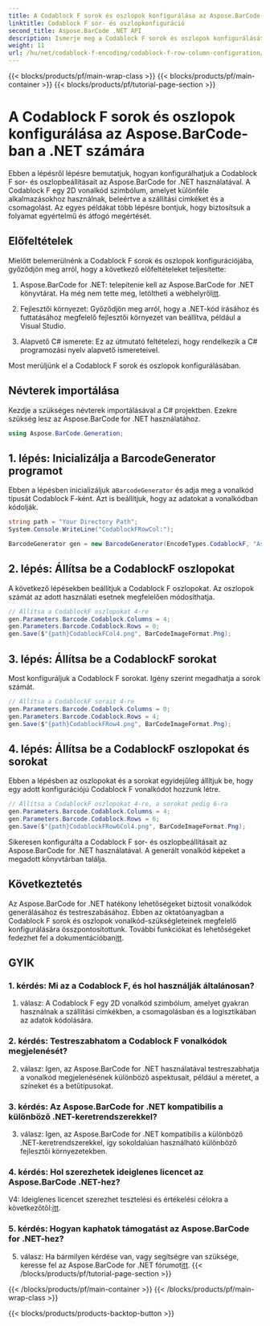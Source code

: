 ```yaml
---
title: A Codablock F sorok és oszlopok konfigurálása az Aspose.BarCode-ban a .NET számára
linktitle: Codablock F sor- és oszlopkonfiguráció
second_title: Aspose.BarCode .NET API
description: Ismerje meg a Codablock F sorok és oszlopok konfigurálását az Aspose.BarCode for .NET-ben. Hozzon létre testreszabott 2D vonalkódokat különböző alkalmazásokhoz.
weight: 11
url: /hu/net/codablock-f-encoding/codablock-f-row-column-configuration/
---
```


{{< blocks/products/pf/main-wrap-class >}}
{{< blocks/products/pf/main-container >}}
{{< blocks/products/pf/tutorial-page-section >}}

# A Codablock F sorok és oszlopok konfigurálása az Aspose.BarCode-ban a .NET számára

Ebben a lépésről lépésre bemutatjuk, hogyan konfigurálhatjuk a Codablock F sor- és oszlopbeállításait az Aspose.BarCode for .NET használatával. A Codablock F egy 2D vonalkód szimbólum, amelyet különféle alkalmazásokhoz használnak, beleértve a szállítási címkéket és a csomagolást. Az egyes példákat több lépésre bontjuk, hogy biztosítsuk a folyamat egyértelmű és átfogó megértését.

## Előfeltételek

Mielőtt belemerülnénk a Codablock F sorok és oszlopok konfigurációjába, győződjön meg arról, hogy a következő előfeltételeket teljesítette:

1.  Aspose.BarCode for .NET: telepítenie kell az Aspose.BarCode for .NET könyvtárat. Ha még nem tette meg, letöltheti a webhelyről[itt](https://releases.aspose.com/barcode/net/).

2. Fejlesztői környezet: Győződjön meg arról, hogy a .NET-kód írásához és futtatásához megfelelő fejlesztői környezet van beállítva, például a Visual Studio.

3. Alapvető C# ismerete: Ez az útmutató feltételezi, hogy rendelkezik a C# programozási nyelv alapvető ismereteivel.

Most merüljünk el a Codablock F sorok és oszlopok konfigurálásában.

## Névterek importálása

Kezdje a szükséges névterek importálásával a C# projektben. Ezekre szükség lesz az Aspose.BarCode for .NET használatához.

```csharp
using Aspose.BarCode.Generation;
```

## 1. lépés: Inicializálja a BarcodeGenerator programot

 Ebben a lépésben inicializáljuk a`BarcodeGenerator` és adja meg a vonalkód típusát Codablock F-ként. Azt is beállítjuk, hogy az adatokat a vonalkódban kódolják.

```csharp
string path = "Your Directory Path";
System.Console.WriteLine("CodablockFRowCol:");

BarcodeGenerator gen = new BarcodeGenerator(EncodeTypes.CodablockF, "Aspose.Barcode");
```

## 2. lépés: Állítsa be a CodablockF oszlopokat

A következő lépésekben beállítjuk a Codablock F oszlopokat. Az oszlopok számát az adott használati esetnek megfelelően módosíthatja.

```csharp
// Állítsa a CodablockF oszlopokat 4-re
gen.Parameters.Barcode.Codablock.Columns = 4;
gen.Parameters.Barcode.Codablock.Rows = 0;
gen.Save($"{path}CodablockFCol4.png", BarCodeImageFormat.Png);
```

## 3. lépés: Állítsa be a CodablockF sorokat

Most konfiguráljuk a Codablock F sorokat. Igény szerint megadhatja a sorok számát.

```csharp
// Állítsa a CodablockF sorait 4-re
gen.Parameters.Barcode.Codablock.Columns = 0;
gen.Parameters.Barcode.Codablock.Rows = 4;
gen.Save($"{path}CodablockFRow4.png", BarCodeImageFormat.Png);
```

## 4. lépés: Állítsa be a CodablockF oszlopokat és sorokat

Ebben a lépésben az oszlopokat és a sorokat egyidejűleg állítjuk be, hogy egy adott konfigurációjú Codablock F vonalkódot hozzunk létre.

```csharp
// Állítsa a CodablockF oszlopokat 4-re, a sorokat pedig 6-ra
gen.Parameters.Barcode.Codablock.Columns = 4;
gen.Parameters.Barcode.Codablock.Rows = 6;
gen.Save($"{path}CodablockFRow6Col4.png", BarCodeImageFormat.Png);
```

Sikeresen konfigurálta a Codablock F sor- és oszlopbeállításait az Aspose.BarCode for .NET használatával. A generált vonalkód képeket a megadott könyvtárban találja.

## Következtetés

 Az Aspose.BarCode for .NET hatékony lehetőségeket biztosít vonalkódok generálásához és testreszabásához. Ebben az oktatóanyagban a Codablock F sorok és oszlopok vonalkód-szükségleteinek megfelelő konfigurálására összpontosítottunk. További funkciókat és lehetőségeket fedezhet fel a dokumentációban[itt](https://reference.aspose.com/barcode/net/).

## GYIK

### 1. kérdés: Mi az a Codablock F, és hol használják általánosan?

1. válasz: A Codablock F egy 2D vonalkód szimbólum, amelyet gyakran használnak a szállítási címkékben, a csomagolásban és a logisztikában az adatok kódolására.

### 2. kérdés: Testreszabhatom a Codablock F vonalkódok megjelenését?

2. válasz: Igen, az Aspose.BarCode for .NET használatával testreszabhatja a vonalkód megjelenésének különböző aspektusait, például a méretet, a színeket és a betűtípusokat.

### 3. kérdés: Az Aspose.BarCode for .NET kompatibilis a különböző .NET-keretrendszerekkel?

3. válasz: Igen, az Aspose.BarCode for .NET kompatibilis a különböző .NET-keretrendszerekkel, így sokoldalúan használható különböző fejlesztői környezetekben.

### 4. kérdés: Hol szerezhetek ideiglenes licencet az Aspose.BarCode .NET-hez?

 V4: Ideiglenes licencet szerezhet tesztelési és értékelési célokra a következőtől:[itt](https://purchase.aspose.com/temporary-license/).

### 5. kérdés: Hogyan kaphatok támogatást az Aspose.BarCode for .NET-hez?

 5. válasz: Ha bármilyen kérdése van, vagy segítségre van szüksége, keresse fel az Aspose.BarCode for .NET fórumot[itt](https://forum.aspose.com/c/barcode/13).
{{< /blocks/products/pf/tutorial-page-section >}}

{{< /blocks/products/pf/main-container >}}
{{< /blocks/products/pf/main-wrap-class >}}

{{< blocks/products/products-backtop-button >}}
